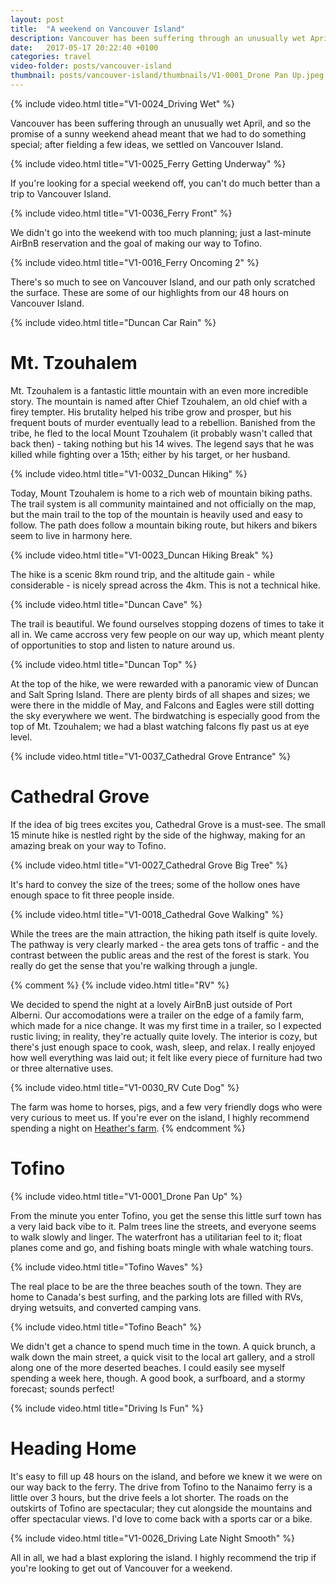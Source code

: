 ```yaml
---
layout: post
title:  "A weekend on Vancouver Island"
description: Vancouver has been suffering through an unusually wet April, and so the promise of a sunny weekend ahead meant that we had to do something special; after fielding a few ideas, we settled on Vancouver Island.
date:   2017-05-17 20:22:40 +0100
categories: travel
video-folder: posts/vancouver-island
thumbnail: posts/vancouver-island/thumbnails/V1-0001_Drone Pan Up.jpeg
---
```


{% include video.html title="V1-0024_Driving Wet" %}

Vancouver has been suffering through an unusually wet April, and so the promise of a sunny weekend ahead meant that we had to do something special; after fielding a few ideas, we settled on Vancouver Island.

{% include video.html title="V1-0025_Ferry Getting Underway" %}

If you're looking for a special weekend off, you can't do much better than a trip to Vancouver Island.

{% include video.html title="V1-0036_Ferry Front" %}

We didn't go into the weekend with too much planning; just a last-minute AirBnB reservation and the goal of making our way to Tofino.

{% include video.html title="V1-0016_Ferry Oncoming 2" %}

There's so much to see on Vancouver Island, and our path only scratched the surface. These are some of our highlights from our 48 hours on Vancouver Island.

{% include video.html title="Duncan Car Rain" %}

# Mt. Tzouhalem

Mt. Tzouhalem is a fantastic little mountain with an even more incredible story. The mountain is named after Chief Tzouhalem, an old chief with a firey tempter. His brutality helped his tribe grow and prosper, but his frequent bouts of murder eventually lead to a rebellion. Banished from the tribe, he fled to the local Mount Tzouhalem (it probably wasn't called that back then) - taking nothing but his 14 wives. The legend says that he was killed while fighting over a 15th; either by his target, or her husband.

{% include video.html title="V1-0032_Duncan Hiking" %}

Today, Mount Tzouhalem is home to a rich web of mountain biking paths. The trail system is all community maintained and not officially on the map, but the main trail to the top of the mountain is heavily used and easy to follow. The path does follow a mountain biking route, but hikers and bikers seem to live in harmony here.

{% include video.html title="V1-0023_Duncan Hiking Break" %}

The hike is a scenic 8km round trip, and the altitude gain - while considerable - is nicely spread across the 4km. This is not a technical hike.

{% include video.html title="Duncan Cave" %}

The trail is beautiful. We found ourselves stopping dozens of times to take it all in. We came accross very few people on our way up, which meant plenty of opportunities to stop and listen to nature around us.

{% include video.html title="Duncan Top" %}

At the top of the hike, we were rewarded with a panoramic view of Duncan and Salt Spring Island. There are plenty birds of all shapes and sizes; we were there in the middle of May, and Falcons and Eagles were still dotting the sky everywhere we went. The birdwatching is especially good from the top of Mt. Tzouhalem; we had a blast watching falcons fly past us at eye level.

{% include video.html title="V1-0037_Cathedral Grove Entrance" %}

# Cathedral Grove

If the idea of big trees excites you, Cathedral Grove is a must-see. The small 15 minute hike is nestled right by the side of the highway, making for an amazing break on your way to Tofino.

{% include video.html title="V1-0027_Cathedral Grove Big Tree" %}

It's hard to convey the size of the trees; some of the hollow ones have enough space to fit three people inside.

{% include video.html title="V1-0018_Cathedral Gove Walking" %}

While the trees are the main attraction, the hiking path itself is quite lovely. The pathway is very clearly marked - the area gets tons of traffic - and the contrast between the public areas and the rest of the forest is stark. You really do get the sense that you're walking through a jungle.

{% comment %}
{% include video.html title="RV" %}

We decided to spend the night at a lovely AirBnB just outside of Port Alberni. Our accomodations were a trailer on the edge of a family farm, which made for a nice change. It was my first time in a trailer, so I expected rustic living; in reality, they're actually quite lovely. The interior is cozy, but there's just enough space to cook, wash, sleep, and relax. I really enjoyed how well everything was laid out; it felt like every piece of furniture had two or three alternative uses.

{% include video.html title="V1-0030_RV Cute Dog" %}

The farm was home to horses, pigs, and a few very friendly dogs who were very curious to meet us. If you're ever on the island, I highly recommend spending a night on [Heather's farm](https://www.airbnb.ca/rooms/7678613).
{% endcomment %}

# Tofino

{% include video.html title="V1-0001_Drone Pan Up" %}

From the minute you enter Tofino, you get the sense this little surf town has a very laid back vibe to it. Palm trees line the streets, and everyone seems to walk slowly and linger. The waterfront has a utilitarian feel to it; float planes come and go, and fishing boats mingle with whale watching tours.

{% include video.html title="Tofino Waves" %}

The real place to be are the three beaches south of the town. They are home to Canada's best surfing, and the parking lots are filled with RVs, drying wetsuits, and converted camping vans.

{% include video.html title="Tofino Beach" %}

We didn't get a chance to spend much time in the town. A quick brunch, a walk down the main street, a quick visit to the local art gallery, and a stroll along one of the more deserted beaches. I could easily see myself spending a week here, though. A good book, a surfboard, and a stormy forecast; sounds perfect!

{% include video.html title="Driving Is Fun" %}

# Heading Home

It's easy to fill up 48 hours on the island, and before we knew it we were on our way back to the ferry. The drive from Tofino to the Nanaimo ferry is a little over 3 hours, but the drive feels a lot shorter. The roads on the outskirts of Tofino are spectacular; they cut alongside the mountains and offer spectacular views. I'd love to come back with a sports car or a bike.

{% include video.html title="V1-0026_Driving Late Night Smooth" %}

All in all, we had a blast exploring the island. I highly recommend the trip if you're looking to get out of Vancouver for a weekend.

